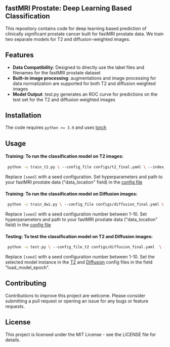 ## fastMRI Prostate: Deep Learning Based Classification 

This repository contains code for deep learning based prediction of clinically significant prostate cancer built for fastMRI prostate data. We train two separate models for T2 and diffusion-weighted images.

## Features

- **Data Compatibility**: Designed to directly use the label files and filenames for the fastMRI prostate dataset
- **Built-in image processing**: augmentations and image processing for data normalization are supported for both T2 and diffusion weighted images
- **Model Output**: test.py generates an ROC curve for predictions on the test set for the T2 and diffusion weighted images

## Installation

The code requires `python >= 3.9` and uses [torch](https://pytorch.org/docs/stable/torch.html)

## Usage
#### Training: To run the classification model on T2 images:

```bash
 python -u train_t2.py \ --config_file configs/t2_final.yaml \ --index_seed [seed]
```

Replace `[seed]` with a seed configuration. Set hyperparameters and path to your fastMRI prostate data ("data_location" field) in the [config file](https://github.com/cai2r/fastMRI_prostate/blob/classification_code_review/fastmri_prostate_classification/configs/t2_final.yaml)

#### Training: To run the classification model on Diffusion images:

```bash
 python -u train_dwi.py \ --config_file configs/diffusion_final.yaml \ --index_seed [seed]
```
Replace `[seed]` with a seed configuration number between 1-10. Set hyperparameters and path to your fastMRI prostate data ("data_location" field) in the [config file](https://github.com/cai2r/fastMRI_prostate/blob/classification_code_review/fastmri_prostate_classification/configs/diffusion_final.yaml)

#### Testing: To test the classification model on T2 and Diffusion images:

```bash
 python -u test.py \ --config_file_t2 configs/diffusion_final.yaml  \ --config_file_diff configs/diffusion_final.yaml \ --index_seed [seed]
```
Replace `[seed]` with a seed configuration number between 1-10. Set the selected model instance in the [T2](https://github.com/cai2r/fastMRI_prostate/blob/classification_code_review/fastmri_prostate_classification/configs/diffusion_final.yaml) and [Diffusion](https://github.com/cai2r/fastMRI_prostate/blob/classification_code_review/fastmri_prostate_classification/configs/diffusion_final.yaml) config files in the field "load_model_epoch".

## Contributing

Contributions to improve this project are welcome. Please consider submitting a pull request or opening an issue for any bugs or feature requests.

## License

This project is licensed under the MIT License - see the LICENSE file for details.

